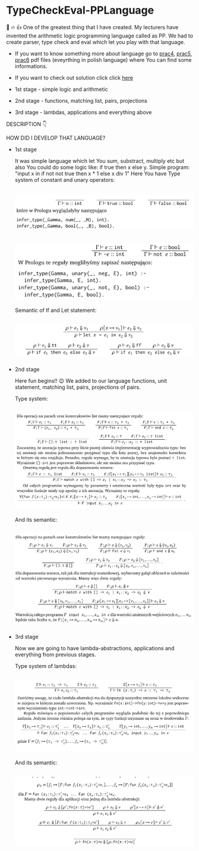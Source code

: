 # TypeCheckEval-PPLanguage
:muscle: :fire: :thumbsup:
One of the greatest thing that I have created.  My lecturers have invented the arithmetic logic programming language called as PP. We had to create parser, type check and eval which let you play with that language.

- If you want to know something more about language go to [prac4](prac4.pdf), [prac5](prac5.pdf), [prac6](prac6.pdf) pdf files (eveyrthing in polish language) where You can find some informations. 
- If you want to check out solution click click [here](SOLUTION.hs)

- 1st stage - simple logic and arithmetic
- 2nd stage - functions, matching list, pairs, projections
- 3rd stage - lambdas, applications and everything above

DESCRIPTION :point_down: 

HOW DID I DEVELOP THAT LANGUAGE?

 - 1st stage
 
    It was simple language which let You sum, substract, multiply etc but also You could do some logic like: if true then x else y.
  Simple program: 
   "input x in if not not true then x * 1 else x div 1"
   Here You have Type system of constant and unary operators: 
   
   ![alt text](1.png)
   ------------------------------------------------------------------------------------------------------------------------
   
   ![alt text](2.png)
   ------------------------------------------------------------------------------------------------------------------------
   Semantic of If and Let statement: 
   
   ![alt text](3.png)
   ------------------------------------------------------------------------------------------------------------------------
 - 2nd stage
    
    Here fun begins!! :wink: We added to our language functions, unit statement, matching list, pairs, projections of pairs.
    
    Type system: 
    
    ![alt text](4.png)
    ------------------------------------------------------------------------------------------------------------------------
    And its semantic: 
    
    ![alt text](5.png)
    ------------------------------------------------------------------------------------------------------------------------
 - 3rd stage 
 
   Now we are going to have lambda-abstractions, applications and everything from previous stages. 
    
    Type system of lambdas: 
    
    ![alt text](6.png)
    ------------------------------------------------------------------------------------------------------------------------
    And its semantic: 
    
    ![alt text](7.png)
    ------------------------------------------------------------------------------------------------------------------------
   
